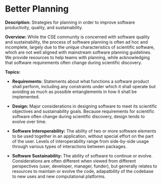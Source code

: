 # Better Planning

**Description:**  Strategies for planning in order to improve software productivity, quality, and sustainability.  

**Overview:** While the CSE community is concerned with software quality and sustainability, the process of software planning is often ad hoc and incomplete, largely due to the unique characteristics of scientific software, which are not well aligned with mainstream software planning guidelines.  We provide resources to help teams with planning, while acknowledging that software requirements often change during scientific discovery.  

**Topics:**

- **Requirements:**
Statements about what functions a software product shall perform, including any constraints under which it shall operate but avoiding as much as possible entanglements in how it shall be implemented.

<!---
    - [What Are CSE Software Requirements?](Topics/WhatAreCseSwRequirements.md)
--->

- **Design:**
Major considerations in designing software to meet its scientific objectives and sustainability goals. Because requirements for scientific software often change during scientific discovery, design tends to evolve over time.

<!---
    - [What Is CSE Software Design?](Topics/WhatIsCseSwDesign.md)
--->

- **Software Interoperability:**
The ability of two or more software elements to be used together in an application, without special effort on the part of the user.  Levels of interoperability range from side-by-side usage through various types of interactions between packages.

<!---
     - [What Are Interoperable Software Libraries?](../CuratedContent/WhatAreInteoperableSwLibraries.md)
--->

- **Software Sustainability:**
The ability of software to continue or evolve.  Considerations are often different when viewed from different perspectives (user, developer, manager, funder), but generally relates to resources to maintain or evolve the code, adapatbility of the codebase to new uses and new computational platforms.

<!---
    - [What is Software Sustainability?](../Articles/WhatIs/WhatIsSustainability.md)
--->

<!---
Category order: 1
--->
